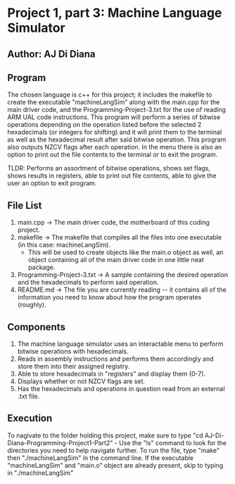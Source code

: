 # Project 1, part 3: Machine Language Simulator
## Author: AJ Di Diana

## Program
The chosen language is c++ for this project; it includes the makefile to create the executable "machineLangSim" along with the main.cpp for the main driver code, and the Programming-Project-3.txt for the use of reading ARM UAL code instructions. This program will perform a series of bitwise operations depending on the operation listed before the selected 2 hexadecimals (or integers for shifting) and it will print them to the terminal as well as the hexadecimal result after said bitwise operation. This program also outputs NZCV flags after each operation. In the menu there is also an option to print out the file contents to the terminal or to exit the program. 

TLDR: Performs an assortment of bitwise operations, shows set flags, shows results in registers, able to print out file contents, able to give the user an option to exit program.

## File List
1.  main.cpp -> The main driver code, the motherboard of this coding project.
2.  makefile -> The makefile that compiles all the files into one executable (in this case: machineLangSim).
    - This will be used to create objects like the main.o object as well, an object containing all of the main driver code in one little neat package.
3.  Programming-Project-3.txt -> A sample containing the desired operation and the hexadecimals to perform said operation.
4.  README.md -> The file you are currently reading -- it contains all of the information you need to know about how the program operates (roughly).

## Components
1.	The machine language simulator uses an interactable menu to perform bitwise operations with hexadecimals.
2.	Reads in assembly instructions and performs them accordingly and store them into their assigned registry.
3.	Able to store hexadecimals in "registers" and display them (0-7).
4.  Displays whether or not NZCV flags are set.
5.  Has the hexadecimals and operations in question read from an external .txt file. 

## Execution
To nagivate to the folder holding this project, make sure to  type "cd AJ-Di-Diana-Programming-Project1-Part2"
    - Use the "ls" command to look for the directories you need to help navigate further.
To run the file, type "make" then "./machineLangSim" in the command line.
If the executable "machineLangSim" and "main.o" object are already present, skip to typing in "./machineLangSim"


